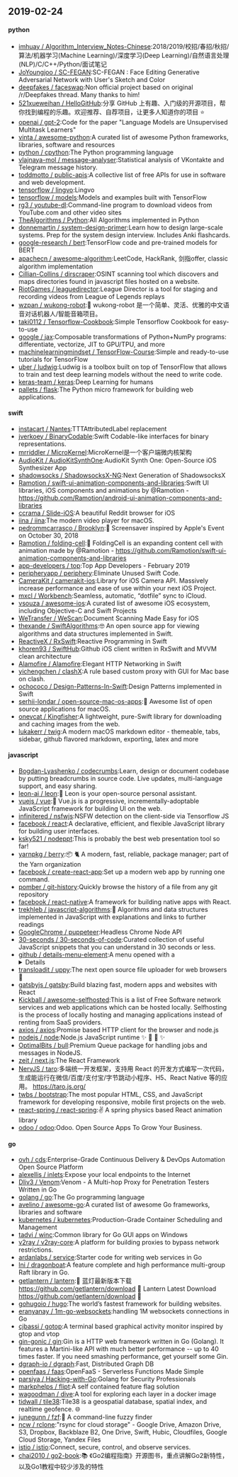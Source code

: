 ## 2019-02-24

#### python
* [imhuay / Algorithm_Interview_Notes-Chinese](https://github.com/imhuay/Algorithm_Interview_Notes-Chinese):2018/2019/校招/春招/秋招/算法/机器学习(Machine Learning)/深度学习(Deep Learning)/自然语言处理(NLP)/C/C++/Python/面试笔记
* [JoYoungjoo / SC-FEGAN](https://github.com/JoYoungjoo/SC-FEGAN):SC-FEGAN : Face Editing Generative Adversarial Network with User's Sketch and Color
* [deepfakes / faceswap](https://github.com/deepfakes/faceswap):Non official project based on original /r/Deepfakes thread. Many thanks to him!
* [521xueweihan / HelloGitHub](https://github.com/521xueweihan/HelloGitHub):分享 GitHub 上有趣、入门级的开源项目，帮你找到编程的乐趣。欢迎推荐、自荐项目，让更多人知道你的项目
⭐️
* [openai / gpt-2](https://github.com/openai/gpt-2):Code for the paper "Language Models are Unsupervised Multitask Learners"
* [vinta / awesome-python](https://github.com/vinta/awesome-python):A curated list of awesome Python frameworks, libraries, software and resources
* [python / cpython](https://github.com/python/cpython):The Python programming language
* [vlajnaya-mol / message-analyser](https://github.com/vlajnaya-mol/message-analyser):Statistical analysis of VKontakte and Telegram message history.
* [toddmotto / public-apis](https://github.com/toddmotto/public-apis):A collective list of free APIs for use in software and web development.
* [tensorflow / lingvo](https://github.com/tensorflow/lingvo):Lingvo
* [tensorflow / models](https://github.com/tensorflow/models):Models and examples built with TensorFlow
* [rg3 / youtube-dl](https://github.com/rg3/youtube-dl):Command-line program to download videos from YouTube.com and other video sites
* [TheAlgorithms / Python](https://github.com/TheAlgorithms/Python):All Algorithms implemented in Python
* [donnemartin / system-design-primer](https://github.com/donnemartin/system-design-primer):Learn how to design large-scale systems. Prep for the system design interview. Includes Anki flashcards.
* [google-research / bert](https://github.com/google-research/bert):TensorFlow code and pre-trained models for BERT
* [apachecn / awesome-algorithm](https://github.com/apachecn/awesome-algorithm):LeetCode, HackRank, 剑指offer, classic algorithm implementation
* [Cillian-Collins / dirscraper](https://github.com/Cillian-Collins/dirscraper):OSINT scanning tool which discovers and maps directories found in javascript files hosted on a website.
* [RiotGames / leaguedirector](https://github.com/RiotGames/leaguedirector):League Director is a tool for staging and recording videos from League of Legends replays
* [wzpan / wukong-robot](https://github.com/wzpan/wukong-robot):🤖
wukong-robot 是一个简单、灵活、优雅的中文语音对话机器人/智能音箱项目。
* [taki0112 / Tensorflow-Cookbook](https://github.com/taki0112/Tensorflow-Cookbook):Simple Tensorflow Cookbook for easy-to-use
* [google / jax](https://github.com/google/jax):Composable transformations of Python+NumPy programs: differentiate, vectorize, JIT to GPU/TPU, and more
* [machinelearningmindset / TensorFlow-Course](https://github.com/machinelearningmindset/TensorFlow-Course):Simple and ready-to-use tutorials for TensorFlow
* [uber / ludwig](https://github.com/uber/ludwig):Ludwig is a toolbox built on top of TensorFlow that allows to train and test deep learning models without the need to write code.
* [keras-team / keras](https://github.com/keras-team/keras):Deep Learning for humans
* [pallets / flask](https://github.com/pallets/flask):The Python micro framework for building web applications.

#### swift
* [instacart / Nantes](https://github.com/instacart/Nantes):TTTAttributedLabel replacement
* [jverkoey / BinaryCodable](https://github.com/jverkoey/BinaryCodable):Swift Codable-like interfaces for binary representations.
* [mrriddler / MicroKernel](https://github.com/mrriddler/MicroKernel):MicroKernel是一个客户端微内核架构
* [AudioKit / AudioKitSynthOne](https://github.com/AudioKit/AudioKitSynthOne):AudioKit Synth One: Open-Source iOS Synthesizer App
* [shadowsocks / ShadowsocksX-NG](https://github.com/shadowsocks/ShadowsocksX-NG):Next Generation of ShadowsocksX
* [Ramotion / swift-ui-animation-components-and-libraries](https://github.com/Ramotion/swift-ui-animation-components-and-libraries):Swift UI libraries, iOS components and animations by @Ramotion - https://github.com/Ramotion/android-ui-animation-components-and-libraries
* [ccrama / Slide-iOS](https://github.com/ccrama/Slide-iOS):A beautiful Reddit browser for iOS
* [iina / iina](https://github.com/iina/iina):The modern video player for macOS.
* [pedrommcarrasco / Brooklyn](https://github.com/pedrommcarrasco/Brooklyn):🍎
Screensaver inspired by Apple's Event on October 30, 2018
* [Ramotion / folding-cell](https://github.com/Ramotion/folding-cell):📃
FoldingCell is an expanding content cell with animation made by @Ramotion - https://github.com/Ramotion/swift-ui-animation-components-and-libraries
* [app-developers / top](https://github.com/app-developers/top):Top App Developers - February 2019
* [peripheryapp / periphery](https://github.com/peripheryapp/periphery):Eliminate Unused Swift Code.
* [CameraKit / camerakit-ios](https://github.com/CameraKit/camerakit-ios):Library for iOS Camera API. Massively increase performance and ease of use within your next iOS Project.
* [mxcl / Workbench](https://github.com/mxcl/Workbench):Seamless, automatic, “dotfile” sync to iCloud.
* [vsouza / awesome-ios](https://github.com/vsouza/awesome-ios):A curated list of awesome iOS ecosystem, including Objective-C and Swift Projects
* [WeTransfer / WeScan](https://github.com/WeTransfer/WeScan):Document Scanning Made Easy for iOS
* [thexande / SwiftAlgorithms](https://github.com/thexande/SwiftAlgorithms):🤓
An open source app for viewing algorithms and data structures implemented in Swift.
* [ReactiveX / RxSwift](https://github.com/ReactiveX/RxSwift):Reactive Programming in Swift
* [khoren93 / SwiftHub](https://github.com/khoren93/SwiftHub):Github iOS client written in RxSwift and MVVM clean architecture
* [Alamofire / Alamofire](https://github.com/Alamofire/Alamofire):Elegant HTTP Networking in Swift
* [yichengchen / clashX](https://github.com/yichengchen/clashX):A rule based custom proxy with GUI for Mac base on clash.
* [ochococo / Design-Patterns-In-Swift](https://github.com/ochococo/Design-Patterns-In-Swift):Design Patterns implemented in Swift
* [serhii-londar / open-source-mac-os-apps](https://github.com/serhii-londar/open-source-mac-os-apps):🚀
Awesome list of open source applications for macOS.
* [onevcat / Kingfisher](https://github.com/onevcat/Kingfisher):A lightweight, pure-Swift library for downloading and caching images from the web.
* [lukakerr / twig](https://github.com/lukakerr/twig):A modern macOS markdown editor - themeable, tabs, sidebar, github flavored markdown, exporting, latex and more

#### javascript
* [Bogdan-Lyashenko / codecrumbs](https://github.com/Bogdan-Lyashenko/codecrumbs):Learn, design or document codebase by putting breadcrumbs in source code. Live updates, multi-language support, and easy sharing.
* [leon-ai / leon](https://github.com/leon-ai/leon):🧠 Leon is your open-source personal assistant.
* [vuejs / vue](https://github.com/vuejs/vue):🖖
Vue.js is a progressive, incrementally-adoptable JavaScript framework for building UI on the web.
* [infinitered / nsfwjs](https://github.com/infinitered/nsfwjs):NSFW detection on the client-side via Tensorflow JS
* [facebook / react](https://github.com/facebook/react):A declarative, efficient, and flexible JavaScript library for building user interfaces.
* [ksky521 / nodeppt](https://github.com/ksky521/nodeppt):This is probably the best web presentation tool so far!
* [yarnpkg / berry](https://github.com/yarnpkg/berry):📦
🐈
A modern, fast, reliable, package manager; part of the Yarn organization
* [facebook / create-react-app](https://github.com/facebook/create-react-app):Set up a modern web app by running one command.
* [pomber / git-history](https://github.com/pomber/git-history):Quickly browse the history of a file from any git repository
* [facebook / react-native](https://github.com/facebook/react-native):A framework for building native apps with React.
* [trekhleb / javascript-algorithms](https://github.com/trekhleb/javascript-algorithms):📝
Algorithms and data structures implemented in JavaScript with explanations and links to further readings
* [GoogleChrome / puppeteer](https://github.com/GoogleChrome/puppeteer):Headless Chrome Node API
* [30-seconds / 30-seconds-of-code](https://github.com/30-seconds/30-seconds-of-code):Curated collection of useful JavaScript snippets that you can understand in 30 seconds or less.
* [github / details-menu-element](https://github.com/github/details-menu-element):A menu opened with a <details> button.
* [transloadit / uppy](https://github.com/transloadit/uppy):The next open source file uploader for web browsers
🐶
* [gatsbyjs / gatsby](https://github.com/gatsbyjs/gatsby):Build blazing fast, modern apps and websites with React
* [Kickball / awesome-selfhosted](https://github.com/Kickball/awesome-selfhosted):This is a list of Free Software network services and web applications which can be hosted locally. Selfhosting is the process of locally hosting and managing applications instead of renting from SaaS providers.
* [axios / axios](https://github.com/axios/axios):Promise based HTTP client for the browser and node.js
* [nodejs / node](https://github.com/nodejs/node):Node.js JavaScript runtime
✨
🐢
🚀
✨
* [OptimalBits / bull](https://github.com/OptimalBits/bull):Premium Queue package for handling jobs and messages in NodeJS.
* [zeit / next.js](https://github.com/zeit/next.js):The React Framework
* [NervJS / taro](https://github.com/NervJS/taro):多端统一开发框架，支持用 React 的开发方式编写一次代码，生成能运行在微信/百度/支付宝/字节跳动小程序、H5、React Native 等的应用。 https://taro.js.org/
* [twbs / bootstrap](https://github.com/twbs/bootstrap):The most popular HTML, CSS, and JavaScript framework for developing responsive, mobile first projects on the web.
* [react-spring / react-spring](https://github.com/react-spring/react-spring):✌️
A spring physics based React animation library
* [odoo / odoo](https://github.com/odoo/odoo):Odoo. Open Source Apps To Grow Your Business.

#### go
* [ovh / cds](https://github.com/ovh/cds):Enterprise-Grade Continuous Delivery & DevOps Automation Open Source Platform
* [alexellis / inlets](https://github.com/alexellis/inlets):Expose your local endpoints to the Internet
* [Dliv3 / Venom](https://github.com/Dliv3/Venom):Venom - A Multi-hop Proxy for Penetration Testers Written in Go
* [golang / go](https://github.com/golang/go):The Go programming language
* [avelino / awesome-go](https://github.com/avelino/awesome-go):A curated list of awesome Go frameworks, libraries and software
* [kubernetes / kubernetes](https://github.com/kubernetes/kubernetes):Production-Grade Container Scheduling and Management
* [tadvi / winc](https://github.com/tadvi/winc):Common library for Go GUI apps on Windows
* [v2ray / v2ray-core](https://github.com/v2ray/v2ray-core):A platform for building proxies to bypass network restrictions.
* [ardanlabs / service](https://github.com/ardanlabs/service):Starter code for writing web services in Go
* [lni / dragonboat](https://github.com/lni/dragonboat):A feature complete and high performance multi-group Raft library in Go.
* [getlantern / lantern](https://github.com/getlantern/lantern):🔴
蓝灯最新版本下载 https://github.com/getlantern/download
🔴
Lantern Latest Download https://github.com/getlantern/download
🔴
* [gohugoio / hugo](https://github.com/gohugoio/hugo):The world’s fastest framework for building websites.
* [eranyanay / 1m-go-websockets](https://github.com/eranyanay/1m-go-websockets):handling 1M websockets connections in Go
* [cjbassi / gotop](https://github.com/cjbassi/gotop):A terminal based graphical activity monitor inspired by gtop and vtop
* [gin-gonic / gin](https://github.com/gin-gonic/gin):Gin is a HTTP web framework written in Go (Golang). It features a Martini-like API with much better performance -- up to 40 times faster. If you need smashing performance, get yourself some Gin.
* [dgraph-io / dgraph](https://github.com/dgraph-io/dgraph):Fast, Distributed Graph DB
* [openfaas / faas](https://github.com/openfaas/faas):OpenFaaS - Serverless Functions Made Simple
* [parsiya / Hacking-with-Go](https://github.com/parsiya/Hacking-with-Go):Golang for Security Professionals
* [markphelps / flipt](https://github.com/markphelps/flipt):A self contained feature flag solution
* [wagoodman / dive](https://github.com/wagoodman/dive):A tool for exploring each layer in a docker image
* [tidwall / tile38](https://github.com/tidwall/tile38):Tile38 is a geospatial database, spatial index, and realtime geofence.
🌐
* [junegunn / fzf](https://github.com/junegunn/fzf):🌸
A command-line fuzzy finder
* [ncw / rclone](https://github.com/ncw/rclone):"rsync for cloud storage" - Google Drive, Amazon Drive, S3, Dropbox, Backblaze B2, One Drive, Swift, Hubic, Cloudfiles, Google Cloud Storage, Yandex Files
* [istio / istio](https://github.com/istio/istio):Connect, secure, control, and observe services.
* [chai2010 / go2-book](https://github.com/chai2010/go2-book):📚
《Go2编程指南》开源图书，重点讲解Go2新特性，以及Go1教程中较少涉及的特性
